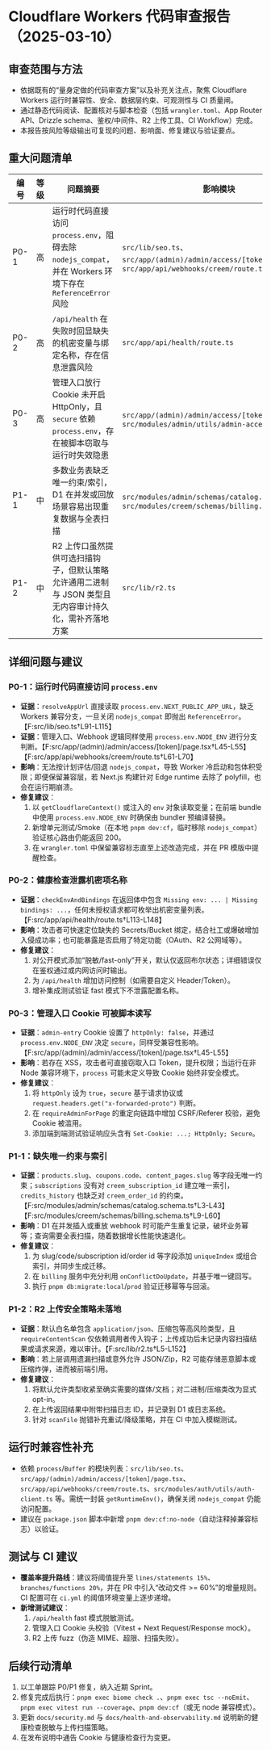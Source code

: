 # Cloudflare Workers 代码审查报告（2025-03-10）

## 审查范围与方法
- 依据既有的“量身定做的代码审查方案”以及补充关注点，聚焦 Cloudflare Workers 运行时兼容性、安全、数据层约束、可观测性与 CI 质量闸。
- 通过静态代码阅读、配置核对与脚本检查（包括 `wrangler.toml`、App Router API、Drizzle schema、鉴权/中间件、R2 上传工具、CI Workflow）完成。
- 本报告按风险等级输出可复现的问题、影响面、修复建议与验证要点。

## 重大问题清单
| 编号 | 等级 | 问题摘要 | 影响模块 |
| ---- | ---- | -------- | -------- |
| P0-1 | 高 | 运行时代码直接访问 `process.env`，阻碍去除 `nodejs_compat`，并在 Workers 环境下存在 `ReferenceError` 风险 | `src/lib/seo.ts`、`src/app/(admin)/admin/access/[token]/page.tsx`、`src/app/api/webhooks/creem/route.ts` |
| P0-2 | 高 | `/api/health` 在失败时回显缺失的机密变量与绑定名称，存在信息泄露风险 | `src/app/api/health/route.ts` |
| P0-3 | 高 | 管理入口放行 Cookie 未开启 HttpOnly，且 `secure` 依赖 `process.env`，存在被脚本窃取与运行时失效隐患 | `src/app/(admin)/admin/access/[token]/page.tsx`、`src/modules/admin/utils/admin-access.ts` |
| P1-1 | 中 | 多数业务表缺乏唯一约束/索引，D1 在并发或回放场景容易出现重复数据与全表扫描 | `src/modules/admin/schemas/catalog.schema.ts`、`src/modules/creem/schemas/billing.schema.ts` |
| P1-2 | 中 | R2 上传口虽然提供可选扫描钩子，但默认策略允许通用二进制与 JSON 类型且无内容审计持久化，需补齐落地方案 | `src/lib/r2.ts` |

## 详细问题与建议

### P0-1：运行时代码直接访问 `process.env`
- **证据**：`resolveAppUrl` 直接读取 `process.env.NEXT_PUBLIC_APP_URL`，缺乏 Workers 兼容分支，一旦关闭 `nodejs_compat` 即抛出 `ReferenceError`。【F:src/lib/seo.ts†L91-L115】
- **证据**：管理入口、Webhook 逻辑同样使用 `process.env.NODE_ENV` 进行分支判断。【F:src/app/(admin)/admin/access/[token]/page.tsx†L45-L55】【F:src/app/api/webhooks/creem/route.ts†L61-L70】
- **影响**：无法按计划评估/回退 `nodejs_compat`，导致 Worker 冷启动和包体积受限；即便保留兼容层，若 Next.js 构建针对 Edge runtime 去除了 polyfill，也会在运行期崩溃。
- **修复建议**：
  1. 以 `getCloudflareContext()` 或注入的 `env` 对象读取变量；在前端 bundle 中使用 `process.env.NODE_ENV` 时确保由 bundler 预编译替换。
  2. 新增单元测试/Smoke（在本地 `pnpm dev:cf`，临时移除 `nodejs_compat`）验证核心路由仍能返回 200。
  3. 在 `wrangler.toml` 中保留兼容标志直至上述改造完成，并在 PR 模版中提醒检查。

### P0-2：健康检查泄露机密项名称
- **证据**：`checkEnvAndBindings` 在返回体中包含 `Missing env: ... | Missing bindings: ...`，任何未授权请求都可枚举出机密变量列表。【F:src/app/api/health/route.ts†L113-L148】
- **影响**：攻击者可快速定位缺失的 Secrets/Bucket 绑定，结合社工或爆破增加入侵成功率；也可能暴露是否启用了特定功能（OAuth、R2 公网域等）。
- **修复建议**：
  1. 对公开模式添加“脱敏/fast-only”开关，默认仅返回布尔状态；详细错误仅在鉴权通过或内网访问时输出。
  2. 为 `/api/health` 增加访问控制（如需要自定义 Header/Token）。
  3. 增补集成测试验证 fast 模式下不泄露配置名称。

### P0-3：管理入口 Cookie 可被脚本读写
- **证据**：`admin-entry` Cookie 设置了 `httpOnly: false`，并通过 `process.env.NODE_ENV` 决定 `secure`，同样受兼容性影响。【F:src/app/(admin)/admin/access/[token]/page.tsx†L45-L55】
- **影响**：若存在 XSS，攻击者可直接窃取入口 Token，提升权限；当运行在非 Node 兼容环境下，`process` 可能未定义导致 Cookie 始终非安全模式。
- **修复建议**：
  1. 将 `httpOnly` 设为 `true`，`secure` 基于请求协议或 `request.headers.get("x-forwarded-proto")` 判断。
  2. 在 `requireAdminForPage` 的重定向链路中增加 CSRF/Referer 校验，避免 Cookie 被滥用。
  3. 添加端到端测试验证响应头含有 `Set-Cookie: ...; HttpOnly; Secure`。

### P1-1：缺失唯一约束与索引
- **证据**：`products.slug`、`coupons.code`、`content_pages.slug` 等字段无唯一约束；`subscriptions` 没有对 `creem_subscription_id` 建立唯一索引，`credits_history` 也缺乏对 `creem_order_id` 的约束。【F:src/modules/admin/schemas/catalog.schema.ts†L3-L43】【F:src/modules/creem/schemas/billing.schema.ts†L9-L60】
- **影响**：D1 在并发插入或重放 webhook 时可能产生重复记录，破坏业务幂等；查询需要全表扫描，随着数据增长性能快速退化。
- **修复建议**：
  1. 为 slug/code/subscription id/order id 等字段添加 `uniqueIndex` 或组合索引，并同步生成迁移。
  2. 在 `billing` 服务中充分利用 `onConflictDoUpdate`，并基于唯一键回写。
  3. 执行 `pnpm db:migrate:local`/`prod` 验证迁移幂等与回滚。

### P1-2：R2 上传安全策略未落地
- **证据**：默认白名单包含 `application/json`、压缩包等高风险类型，且 `requireContentScan` 仅依赖调用者传入钩子；上传成功后未记录内容扫描结果或请求来源，难以审计。【F:src/lib/r2.ts†L5-L152】
- **影响**：若上层调用遗漏扫描或意外允许 JSON/Zip，R2 可能存储恶意脚本或压缩炸弹，进而被前端引用。
- **修复建议**：
  1. 将默认允许类型收紧至确实需要的媒体/文档；对二进制/压缩类改为显式 opt-in。
  2. 在上传返回结果中附带扫描日志 ID，并记录到 D1 或日志系统。
  3. 针对 `scanFile` 抛错补充重试/降级策略，并在 CI 中加入模糊测试。

## 运行时兼容性补充
- 依赖 `process`/`Buffer` 的模块列表：`src/lib/seo.ts`、`src/app/(admin)/admin/access/[token]/page.tsx`、`src/app/api/webhooks/creem/route.ts`、`src/modules/auth/utils/auth-client.ts` 等。需统一封装 `getRuntimeEnv()`，确保关闭 `nodejs_compat` 仍能访问配置。
- 建议在 `package.json` 脚本中新增 `pnpm dev:cf:no-node`（自动注释掉兼容标志）以验证。

## 测试与 CI 建议
- **覆盖率提升路线**：建议将阈值提升至 `lines/statements 15%`、`branches/functions 20%`，并在 PR 中引入“改动文件 >= 60%”的增量规则。CI 配置可在 `ci.yml` 的阈值环境变量上逐步递增。
- **新增测试建议**：
  1. `/api/health` fast 模式脱敏测试。
  2. 管理入口 Cookie 头校验（Vitest + Next Request/Response mock）。
  3. R2 上传 fuzz（伪造 MIME、超限、扫描失败）。

## 后续行动清单
1. 以工单跟踪 P0/P1 修复，纳入近期 Sprint。
2. 修复完成后执行：`pnpm exec biome check .`、`pnpm exec tsc --noEmit`、`pnpm exec vitest run --coverage`、`pnpm dev:cf`（或无 node 兼容模式）。
3. 更新 `docs/security.md` 与 `docs/health-and-observability.md` 说明新的健康检查脱敏与上传扫描策略。
4. 在发布说明中通告 Cookie 与健康检查行为变更。
